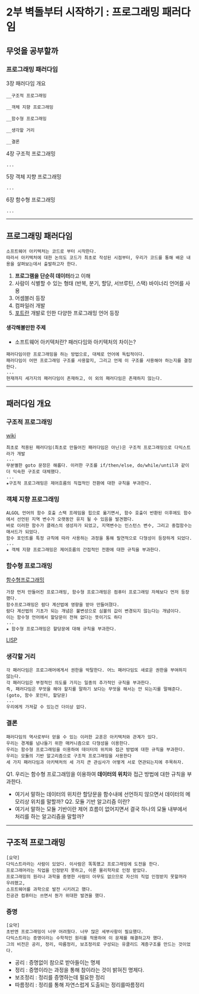 # 2부 벽돌부터 시작하기 : 프로그래밍 패러다임

## 무엇을 공부할까

### 프로그래밍 패러다임

3장 패러다임 개요

	__구조적 프로그래밍

	__객체 지향 프로그래밍

	__함수형 프로그래밍

	__생각할 거리

	__결론

4장 구조적 프로그래밍

	...

5장 객체 지향 프로그래밍

	...

6장 함수형 프로그래밍

	...
	
---------------------------------------
## 프로그래밍 패러다임
```
소프트웨어 아키텍처는 코드로 부터 시작한다.
따라서 아키텍처에 대한 논의도 코드가 최초로 작성된 시점부터, 우리가 코드를 통해 배운 내용을 살펴보는데서 출발하고자 한다.
```

1. **프로그램을 단순히 데이터**라고 이해
2. 사람이 식별할 수 있는 형태 (반복, 분기, 할당, 서브루틴, 스택) 바이너리 언어를 사용
3. 어셈블러 등장
4. 컴파일러 개발
5. [포트란](https://ko.wikipedia.org/wiki/%ED%8F%AC%ED%8A%B8%EB%9E%80) 개발로 인한 다양한 프로그래밍 언어 등장

#### 생각해볼만한 주제
- 소프트웨어 아키텍처란? 패러다임와 아키텍처의 차이는?

```
패러다임이란 프로그래밍을 하는 방법으로, 대체로 언어에 독립적이다.
패러다임이 어떤 프로그래밍 구조를 사용할지, 그리고 언제 이 구조를 사용해야 하는지를 결정한다.
...
현재까지 세가지의 패러다임이 존재하고, 이 외의 패러다임은 존재하지 않는다.
```

---------------------------------------

## 패러다임 개요

### 구조적 프로그래밍
[wiki](https://ko.wikipedia.org/wiki/%EA%B5%AC%EC%A1%B0%EC%A0%81_%ED%94%84%EB%A1%9C%EA%B7%B8%EB%9E%98%EB%B0%8D)
```
최초로 적용된 패러다임(최초로 만들어진 패러다임은 아닌)은 구조적 프로그래밍으로 다익스트라가 개발
...
무분별한 goto 문장은 해롭다. 이러한 구조를 if/then/else, do/while/until과 같이 더 익숙한 구조로 대체했다.
...
★구조적 프로그래밍은 제어흐름의 직접적인 전환에 대한 규칙을 부과한다.
```


### 객체 지향 프로그래밍


```
ALGOL 언어의 함수 호출 스택 프레임을 힙으로 옮기면서, 함수 호출이 반환된 이후에도 함수에서 선언된 지역 변수가 오랫동안 유지 될 수 있음을 발견했다.
바로 이러한 함수가 클래스의 생성자가 되었고, 지역변수는 인스턴스 변수, 그리고 중첩함수는 매서드가 되었다.
함수 포인트를 특정 규칙에 따라 사용하는 과정을 통해 필연적으로 다형성이 등장하게 되었다.
...
★ 객체 지향 프로그래밍은 제어흐름의 간접적인 전환에 대한 규칙을 부과한다.
```

### 함수형 프로그래밍
[함수형프로그래밍](https://velog.io/@kyusung/%ED%95%A8%EC%88%98%ED%98%95-%ED%94%84%EB%A1%9C%EA%B7%B8%EB%9E%98%EB%B0%8D-%EC%9A%94%EC%95%BD)
```
가장 먼저 만들어진 프로그래밍, 함수형 프로그래밍은 컴퓨터 프로그래밍 자체보다 먼저 등장했다.
함수프로그래밍은 람다 계산법에 영향을 받아 만들어졌다.
람다 계산법의 기초가 되는 개념은 불변성으로 심볼의 값이 변경되지 않는다는 개념이다.
이는 함수형 언어에서 할당문이 전혀 없다는 뜻이기도 하다
...
★ 함수형 프로그래밍은 할당문에 대해 규칙을 부과한다.
```
[LISP](https://ko.wikipedia.org/wiki/%EB%A6%AC%EC%8A%A4%ED%94%84)


### 생각할 거리

```
각 패러다임은 프로그래머에게서 권한을 박탈한다. 어느 패러다임도 새로운 권한을 부여하지 않는다.
각 패러다임은 부정적인 의도를 가지는 일종의 추가적인 규칙을 부과한다.
즉, 패러다임은 무엇을 해야 할지를 말하기 보다는 무엇을 해서는 안 되는지를 말해준다. (goto, 함수 포인터, 할당문)
...
우리에게 가져갈 수 있는건 더이상 없다.
```

### 결론
```
패러다임의 역사로부터 얻을 수 있는 이러한 교훈은 아키텍처와 관계가 있다.
우리는 경계를 넘나들기 위한 매커니즘으로 다형성을 이용한다.
우리는 함수형 프로그래밍을 이용하여 데이터의 위치와 접근 방법에 대한 규칙을 부과한다.
우리는 모듈의 기반 알고리즘으로 구조적 프로그래밍을 사용한다
세 가지 패러다임과 아키텍처의 세 가지 큰 관심사가 어떻게 서로 연관되는지에 주목하자.
```
Q1. 우리는 함수형 프로그래밍을 이용하여 **데이터의 위치**와 접근 방법에 대한 규칙을 부과한다.
- 여기서 말하는 데이터의 위치란 할당문을 함수내에 선언하지 않으면서 데이터의 메모리상 위치를 말할까?
Q2. 모듈 기반 알고리즘 이란?
- 여기서 말하는 모듈 기반이란 제어 흐름이 없어지면서 결국 하나의 모듈 내부에서 처리를 하는 알고리즘을 말할까?

---------------------------------------
## 구조적 프로그래밍

```
[요약]
다익스트라라는 사람이 있었다. 이사람은 똑똑했고 프로그래밍에 도전을 한다.
프로그래머라는 직업을 인정받지 못하고, 이론 물리학자로 인정 받았다.
프로그래밍의 원리나 과학을 증명한 사람이 아무도 없으므로 자신의 직업 인정받지 못할꺼라 우려했고,
소프트웨어를 과학으로 발전 시키려고 했다.
진공관 컴퓨터는 쓰면서 뭔가 위대한 발견을 했다.
```

### 증명
```
[요약]
초반엔 프로그래밍이 너무 어려웠다. 너무 많은 세부사항이 필요했다.
다익스트라는 증명이라는 수학적인 원리를 적용하여 이 문제를 해결하고자 했다.
그의 비전은 공리, 정리, 따름정리, 보조정리로 구성되는 유클리드 계증구조를 만드는 것이었다.
```
- 공리 : 증명없이 참으로 받아들이는 명제
- 정리 : 증명이라는 과정을 통해 참이라는 것이 밝혀진 명제다.
- 보조정리 : 정리를 증명하는데 필요한 정리
- 따름정리 : 정리를 통해 자연스럽게 도출되는 정리를따름정리 



